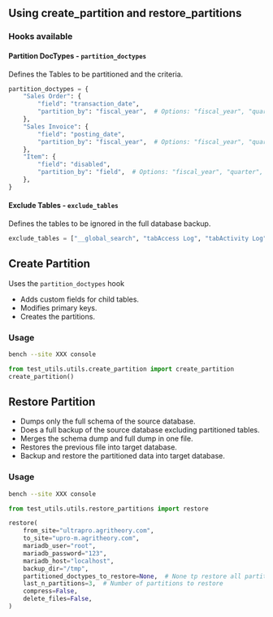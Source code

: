 ## Using create_partition and restore_partitions

### Hooks available

#### Partition DocTypes - `partition_doctypes`

Defines the Tables to be partitioned and the criteria.

```python
partition_doctypes = {
    "Sales Order": {
        "field": "transaction_date",
        "partition_by": "fiscal_year",  # Options: "fiscal_year", "quarter", "month", "field"
    },
    "Sales Invoice": {
        "field": "posting_date",
        "partition_by": "fiscal_year",  # Options: "fiscal_year", "quarter", "month", "field"
    },
    "Item": {
        "field": "disabled",
        "partition_by": "field",  # Options: "fiscal_year", "quarter", "month", "field"
    },
}
```

#### Exclude Tables - `exclude_tables`

Defines the tables to be ignored in the full database backup.

```python
exclude_tables = ["__global_search", "tabAccess Log", "tabActivity Log", "tabData Import"]
```


## Create Partition

Uses the `partition_doctypes` hook

- Adds custom fields for child tables.
- Modifies primary keys.
- Creates the partitions.

### Usage

```bash
bench --site XXX console
```

```python
from test_utils.utils.create_partition import create_partition
create_partition()
```


## Restore Partition

- Dumps only the full schema of the source database.
- Does a full backup of the source database excluding partitioned tables.
- Merges the schema dump and full dump in one file.
- Restores the previous file into target database.
- Backup and restore the partitioned data into target database.

### Usage
```bash
bench --site XXX console
```

```python
from test_utils.utils.restore_partitions import restore

restore(
	from_site="ultrapro.agritheory.com",
	to_site="upro-m.agritheory.com",
	mariadb_user="root",
	mariadb_password="123",
	mariadb_host="localhost",
	backup_dir="/tmp",
	partitioned_doctypes_to_restore=None,  # None tp restore all partitioned doctypes or list of DocTypes to restore ["Sales Order", "Sales Invoice"]
	last_n_partitions=3,  # Number of partitions to restore
	compress=False,
	delete_files=False,
)
```
